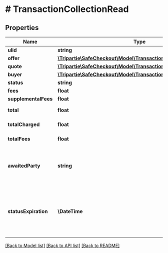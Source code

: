 # # TransactionCollectionRead

## Properties

Name | Type | Description | Notes
------------ | ------------- | ------------- | -------------
**ulid** | **string** |  |
**offer** | [**\Tripartie\SafeCheckout\Model\TransactionOfferCollectionRead**](TransactionOfferCollectionRead.md) |  |
**quote** | [**\Tripartie\SafeCheckout\Model\TransactionQuoteCollectionRead**](TransactionQuoteCollectionRead.md) |  |
**buyer** | [**\Tripartie\SafeCheckout\Model\TransactionPersonaCollectionRead**](TransactionPersonaCollectionRead.md) |  |
**status** | **string** |  | [optional]
**fees** | **float** |  | [optional]
**supplementalFees** | **float** |  | [optional]
**total** | **float** |  | [optional] [readonly]
**totalCharged** | **float** |  | [optional] [readonly]
**totalFees** | **float** |  | [optional] [readonly]
**awaitedParty** | **string** | Determine who is awaited (actor) for the next transition | [optional] [readonly]
**statusExpiration** | **\DateTime** | Yield if eligible the date-time at which the transaction state expire. | [optional] [readonly]

[[Back to Model list]](../../README.md#models) [[Back to API list]](../../README.md#endpoints) [[Back to README]](../../README.md)
